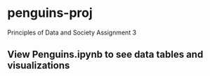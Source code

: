 # penguins-proj
Principles of Data and Society Assignment 3


## View Penguins.ipynb to see data tables and visualizations
